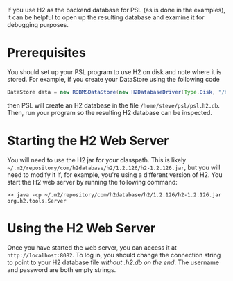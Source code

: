 If you use H2 as the backend database for PSL (as is done in the examples), it can be helpful to open up the resulting database and examine it for debugging purposes.

# Prerequisites

You should set up your PSL program to use H2 on disk and note where it is stored. For example, if you create your DataStore using the following code
```java
DataStore data = new RDBMSDataStore(new H2DatabaseDriver(Type.Disk, "/home/steve/psl", true), config)
```
then PSL will create an H2 database in the file `/home/steve/psl/psl.h2.db`. Then, run your program so the resulting H2 database can be inspected.

# Starting the H2 Web Server

You will need to use the H2 jar for your classpath. This is likely `~/.m2/repository/com/h2database/h2/1.2.126/h2-1.2.126.jar`, but you will need to modify it if, for example, you're using a different version of H2. You start the H2 web server by running the following command:
```
>> java -cp ~/.m2/repository/com/h2database/h2/1.2.126/h2-1.2.126.jar org.h2.tools.Server
```

# Using the H2 Web Server

Once you have started the web server, you can access it at `http://localhost:8082`. To log in, you should change the connection string to point to your H2 database file _without .h2.db on the end_. The username and password are both empty strings.